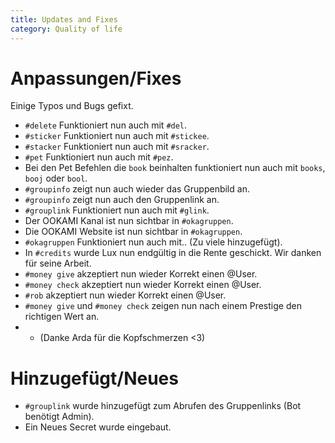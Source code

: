```yaml
---
title: Updates and Fixes
category: Quality of life
---
```


# Anpassungen/Fixes

Einige Typos und Bugs gefixt.
- `#delete` Funktioniert nun auch mit `#del`.
- `#sticker` Funktioniert nun auch mit `#stickee`.
- `#stacker` Funktioniert nun auch mit `#sracker`.
- `#pet` Funktioniert nun auch mit `#pez`.
- Bei den Pet Befehlen die `book` beinhalten funktioniert nun auch mit `books`, `booj` oder `bool`.
- `#groupinfo` zeigt nun auch wieder das Gruppenbild an.
- `#groupinfo` zeigt nun auch den Gruppenlink an.
- `#grouplink` Funktioniert nun auch mit `#glink`.
- Der OOKAMI Kanal ist nun sichtbar in `#okagruppen`.
- Die OOKAMI Website ist nun sichtbar in `#okagruppen`.
- `#okagruppen` Funktioniert nun auch mit.. (Zu viele hinzugefügt).
- In `#credits` wurde Lux nun endgültig in die Rente geschickt. Wir danken für seine Arbeit.
- `#money give` akzeptiert nun wieder Korrekt einen @User.
- `#money check` akzeptiert nun wieder Korrekt einen @User.
- `#rob` akzeptiert nun wieder Korrekt einen @User.
- `#money give` und `#money check` zeigen nun nach einem Prestige den richtigen Wert an.
- - (Danke Arda für die Kopfschmerzen <3)

# Hinzugefügt/Neues

- `#grouplink` wurde hinzugefügt zum Abrufen des Gruppenlinks (Bot benötigt Admin).
- Ein Neues Secret wurde eingebaut.
